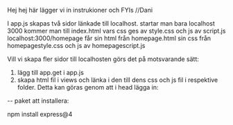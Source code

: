 Hej hej här lägger vi in instrukioner och FYIs //Dani

I app.js skapas två sidor länkade till localhost.
startar man bara localhost 3000 kommer man till
index.html vars css ges av style.css och js av script.js
localhost:3000/homepage
får sin html från homepage.html sin css från homepagestyle.css och js av homepagescript.js

Vill vi skapa fler sidor till localhosten görs det på motsvarande sätt:
1. lägg till app.get i app.js
2. skapa html fil i views och länka i den till dens css och js fil i respektive folder. Detta kan göras genom att i head lägga in:
<link rel="stylesheet" type="text/css" href="\css\DinNyaSidasCSS.css">
<script type="text/javascript" src="js/DinNyaSidasScript.js"> </script>

--
paket att installera:

npm install express@4
